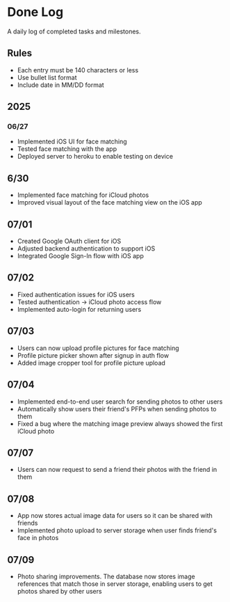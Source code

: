 # Done Log

A daily log of completed tasks and milestones.

## Rules
- Each entry must be 140 characters or less
- Use bullet list format
- Include date in MM/DD format

## 2025

### 06/27
- Implemented iOS UI for face matching
- Tested face matching with the app  
- Deployed server to heroku to enable testing on device 

## 6/30
- Implemented face matching for iCloud photos
- Improved visual layout of the face matching view on the iOS app

## 07/01
- Created Google OAuth client for iOS
- Adjusted backend authentication to support iOS
- Integrated Google Sign-In flow with iOS app

## 07/02
- Fixed authentication issues for iOS users
- Tested authentication -> iCloud photo access flow
- Implemented auto-login for returning users

## 07/03
- Users can now upload profile pictures for face matching
- Profile picture picker shown after signup in auth flow
- Added image cropper tool for profile picture upload

## 07/04
- Implemented end-to-end user search for sending photos to other users
- Automatically show users their friend's PFPs when sending photos to them
- Fixed a bug where the matching image preview  always showed the first iCloud photo

## 07/07
- Users can now request to send a friend their photos with the friend in them

## 07/08
- App now stores actual image data for users so it can be shared with friends
- Implemented photo upload to server storage when user finds friend's face in photos

## 07/09
- Photo sharing improvements. The database now stores image references that match those in server storage, enabling users to get photos shared by other users